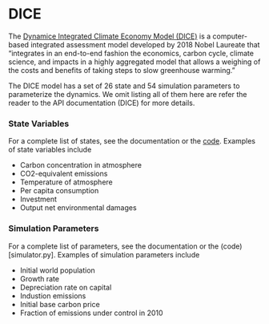 # DICE
The [Dynamice Integrated Climate Economy Model
(DICE)](https://sites.google.com/site/williamdnordhaus/dice-rice) is a
computer-based integrated assessment model developed by 2018 Nobel Laureate that
“integrates in an end-to-end fashion the economics, carbon cycle, climate
science, and impacts in a highly aggregated model that allows a weighing of the
costs and benefits of taking steps to slow greenhouse warming.”

The DICE model has a set of 26 state and 54 simulation parameters to
parameterize the dynamics. We omit listing all of them here are refer the reader
to the API documentation (DICE) for more details.


### State Variables
For a complete list of states, see the documentation or the
[code](simulator.py). Examples of state variables include

* Carbon concentration in atmosphere
* CO2-equivalent emissions
* Temperature of atmosphere
* Per capita consumption
* Investment
* Output net environmental damages

### Simulation Parameters
For a complete list of parameters, see the documentation or the
(code)[simulator.py]. Examples of simulation parameters include

* Initial world population 
* Growth rate
* Depreciation rate on capital
* Industion emissions 
* Initial base carbon price 
* Fraction of emissions under control in 2010

